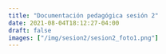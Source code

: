 ```yaml
---
title: "Documentación pedagógica sesión 2"
date: 2021-08-04T18:12:27-04:00
draft: false
images: ["/img/sesion2/sesion2_foto1.png"]
---
```

